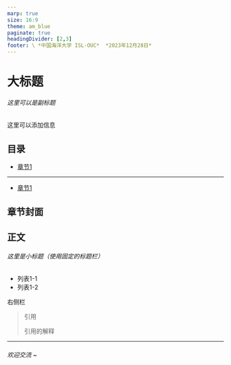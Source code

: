 ```yaml
---
marp: true
size: 16:9
theme: am_blue
paginate: true
headingDivider: [2,3]
footer: \ *中国海洋大学 ISL-OUC*  *2023年12月28日*
---
```


<!-- _class: cover_c -->
<!-- _paginate: "" -->
<!-- _footer: 海纳百川，取则行远 -->
<!-- _header: ![](https://raw.githubusercontent.com/erenphy/picIMG/main/er.png) -->

# 大标题

###### 这里可以是副标题  

这里可以添加信息  


## 目录

<!-- _class: toc_a -->
<!-- _header: "CONTENTS" -->
<!-- _footer: "" -->
<!-- _paginate: "" -->

- [章节1](#1)

---

<!-- _header: 目录<br>![](https://raw.githubusercontent.com/erenphy/picIMG/main/eight.png)-->
<!-- _class: toc_b -->
<!-- _footer: "" -->
<!-- _paginate: "" -->

- [章节1](#2)

## 章节封面

<!-- _class: trans -->
<!-- _footer: "" -->
<!-- _paginate: "" -->

## 正文
<!-- _class: cols-2  cols2_ul_sq fglass bq-green navbar fixedtitleA-->
<!-- _header: \ ***@ISL_OUC*** *章节1* *章节二* **导航栏** *章节n*-->

###### 这里是小标题（使用固定的标题栏）
<div class=ldiv>

+ 列表1-1    
+ 列表1-2  

</div>

<div class=rdiv>
右侧栏  

> 引用  
>
>   引用的解释  


</div>

---

<!-- _class: lastpage -->
<!-- _footer: "" -->

###### 欢迎交流 ~ 